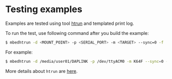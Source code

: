 # Testing examples

Examples are tested using tool [htrun](https://github.com/ARMmbed/mbed-os-tools/tree/master/packages/mbed-host-tests) and templated print log. 

To run the test, use following command after you build the example:
```bash
$ mbedhtrun -d <MOUNT_POINT> -p <SERIAL_PORT> -m <TARGET> --sync=0 -f ./BUILD/<TARGET>/<TOOLCHAIN>/mbed-os-example-EEPROM.bin --compare-log tests/EEPROM.log
```
For example:
```bash
$ mbedhtrun -d /media/user01/DAPLINK -p /dev/ttyACM0 -m K64F --sync=0 -f ./BUILD/K64F/GCC_ARM/mbed-os-example-EEPROM.bin --compare-log tests/EEPROM.log
```


More details about `htrun` are [here](https://github.com/ARMmbed/mbed-os-tools/tree/master/packages/mbed-host-tests#testing-mbed-os-examples).

